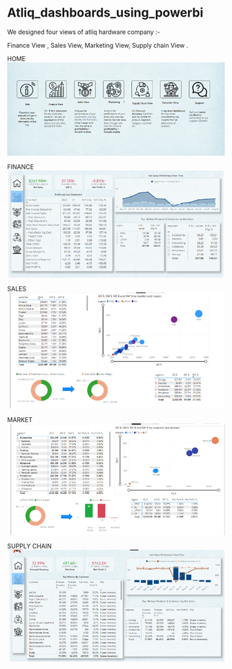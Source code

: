 # Atliq_dashboards_using_powerbi
We designed four views of atliq hardware company :-

Finance View ,
Sales View,
Marketing View,
Supply chain View .

HOME
![](Readme/home.PNG)

FINANCE
![](Readme/financial.PNG)

SALES
![](Readme/sales.PNG)

MARKET
![](Readme/marketing.PNG)

SUPPLY CHAIN
![](Readme/supplychain.PNG)
